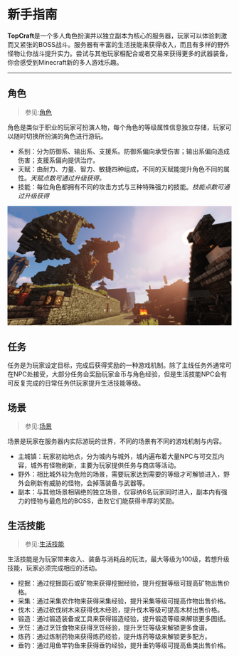 # 新手指南

<!-- ![宣传图](/_images/dragon.png "宣传图") -->

**TopCraft**是一个多人角色扮演并以独立副本为核心的服务器，玩家可以体验刺激而又紧张的BOSS战斗。服务器有丰富的生活技能来获得收入，而且有多样的野外怪物让你战斗提升实力。尝试与其他玩家相配合或者交易来获得更多的武器装备，你会感受到Minecraft新的多人游戏乐趣。
___

<!-- panels:start -->
<!-- div:title-panel -->

## 角色
> 参见:[角色](class.md)

<!-- div:left-panel -->

角色是类似于职业的玩家可扮演人物，每个角色的等级属性信息独立存储，玩家可以随时切换所扮演的角色进行游玩。
- 系别：分为防御系、输出系、支援系。防御系偏向承受伤害；输出系偏向造成伤害；支援系偏向提供治疗。
- 天赋：由耐力、力量、智力、敏捷四种组成，不同的天赋能提升角色不同的属性。*天赋点数可通过升级获得。*
- 技能：每位角色都拥有不同的攻击方式与三种特殊强力的技能。*技能点数可通过升级获得*

<!-- div:right-panel -->

![宣传图](/_images/dragon.png "宣传图")

<!-- panels:end -->


## 任务

任务是为玩家设定目标，完成后获得奖励的一种游戏机制。除了主线任务外通常可在NPC处接受，大部分任务会奖励玩家金币与角色经验，但是生活技能NPC会有可反复完成的日常任务供玩家提升生活技能等级。

## 场景
> 参见:[场景](map.md)

场景是玩家在服务器内实际游玩的世界，不同的场景有不同的游戏机制与内容。
- 主城镇：玩家初始地点，分为城内与城外，城内遍布着大量NPC与可交互内容，城外有怪物刷新，主要为玩家提供任务与商店等活动。
- 野外：相比城外较为危险的场景，需要玩家达到需要的等级才可解锁进入，野外会刷新有威胁的怪物，会掉落装备与武器等。
- 副本：与其他场景相隔绝的独立场景，仅容纳6名玩家同时进入，副本内有强力的怪物与最危险的BOSS，击败它们能获得丰厚的奖励。

## 生活技能
> 参见:[生活技能](profession.md)

生活技能是为玩家带来收入、装备与消耗品的玩法，最大等级为100级，若想升级技能，玩家必须完成相应的活动。
- 挖掘：通过挖掘圆石或矿物来获得挖掘经验，提升挖掘等级可提高矿物出售价格。
- 采集：通过采集农作物来获得采集经验，提升采集等级可提高作物出售价格。
- 伐木：通过砍伐树木来获得伐木经验，提升伐木等级可提高木材出售价格。
- 锻造：通过锻造装备或工具来获得锻造经验，提升锻造等级来解锁更多图纸。
- 烹饪：通过烹饪食物来获得烹饪经验，提升烹饪等级来解锁更多食谱。
- 炼药：通过炼制药物来获得炼药经验，提升炼药等级来解锁更多配方。
- 垂钓：通过用鱼竿钓鱼来获得垂钓经验，提升垂钓等级可提高鱼类出售价格。
